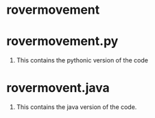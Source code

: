 # rovermovement

# rovermovement.py
1. This contains the pythonic version of the code 

# rovermovent.java 
1. This contains the java version of the code. 
